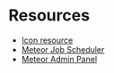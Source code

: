 # Resources

- [Icon resource](https://github.com/icons8/welovesvg)
- [Meteor Job Scheduler](https://github.com/msavin/SteveJobs...meteor.schedule.background.tasks.jobs.queue)
- [Meteor Admin Panel](https://www.meteorcandy.com)


